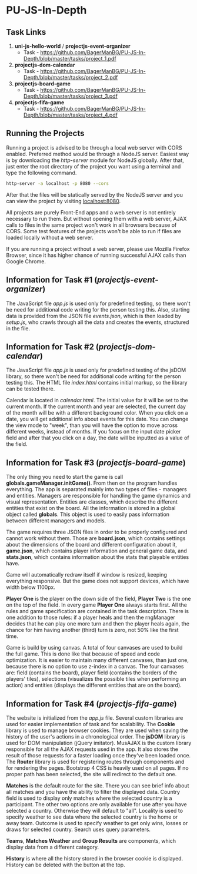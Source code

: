 # PU-JS-In-Depth

## Task Links

1. __uni-js-hello-world__ / __projectjs-event-organizer__
    * Task - https://github.com/BagerManBG/PU-JS-In-Depth/blob/master/tasks/project_1.pdf
1. __projectjs-dom-calendar__
    * Task - https://github.com/BagerManBG/PU-JS-In-Depth/blob/master/tasks/project_2.pdf
1. __projectjs-board-game__
    * Task - https://github.com/BagerManBG/PU-JS-In-Depth/blob/master/tasks/project_3.pdf
1. __projectjs-fifa-game__
    * Task - https://github.com/BagerManBG/PU-JS-In-Depth/blob/master/tasks/project_4.pdf

## Running the Projects

Running a project is advised to be through a local web server with CORS enabled. Preferred method would be through a
NodeJS server. Easiest way is by downloading the _http-server_ module for NodeJS globally. After that, just enter the
root directory of the project you want using a terminal and type the following command.
````bash
http-server -a localhost -p 8080 --cors
````
After that the files will be statically served by the NodeJS server and you can view the project by visiting 
[localhost:8080](http://localhost.8080).

All projects are purely Front-End apps and a web server is not entirely necessary to run them. But without opening them
with a web server, AJAX calls to files in the same project won't work in all browsers because of CORS. Some test 
features of the projects won't be able to run if files are loaded locally without a web server.

If you are running a project without a web server, please use Mozilla Firefox Browser, since it has higher chance of
running successful AJAX calls than Google Chrome.

## Information for Task #1 (_projectjs-event-organizer_)

The JavaScript file _app.js_ is used only for predefined testing, so there won't be need for additional code writing for 
the person testing this. Also, starting data is provided from the JSON file _events.json_, which is then loaded by
_setup.js_, who crawls through all the data and creates the events, structured in the file.

## Information for Task #2 (_projectjs-dom-calendar_)

The JavaScript file _app.js_ is used only for predefined testing of the jsDOM library, so there won't be need for 
additional code writing for the person testing this. The HTML file _index.html_ contains initial markup, so the library
can be tested there.

Calendar is located in _calendar.html_. The initial value for it will be set to the current month. If the current month
and year are selected, the current day of the month will be with a different background color. When you click on a date,
you will get additional info about events for this date. You can change the view mode to "week", than you will have the
option to move across different weeks, instead of months. If you focus on the input date picker field and after that you
click on a day, the date will be inputted as a value of the field.

## Information for Task #3 (_projectjs-board-game_)

The only thing you need to start the game is call __globals.gameManager.initGame()__. From then on the program handles
everything. The app is separated mainly into two types of files - managers and entities. Managers are responsible for
handling the game dynamics and visual representation. Entities are classes, which describe the different entities that
exist on the board. All the information is stored in a global object called __globals__. This object is used to easily
pass information between different managers and models.

The game requires three JSON files in order to be properly configured and cannot work without them. Those are
__board.json__, which contains settings about the dimensions of the board and different configuration about it,
__game.json__, which contains player information and general game data, and __stats.json__, which contains information
about the stats that playable entities have.

Game will automatically redraw itself if window is resized, keeping everything responsive. But the game does not support
devices, which have width below 1100px.

__Player One__ is the player on the down side of the field, __Player Two__ is the one on the top of the field. In every
game __Player One__ always starts first. All the rules and game specification are contained in the task description.
There is one addition to those rules: if a player heals and then the rngManager decides that he can play one more turn
and then the player heals again, the chance for him having another (third) turn is zero, not 50% like the first time.

Game is build by using canvas. A total of four canvases are used to build the full game. This is done like that because
of speed and code optimization. It is easier to maintain many different canvases, than just one, because there is no
option to use z-index in a canvas. The four canvases are: field (contains the board), player field (contains the borders
of the players' tiles), selections (visualizes the possible tiles when performing an action) and entities (displays the
different entities that are on the board).

## Information for Task #4 (_projectjs-fifa-game_)

The website is initialized from the _app.js_ file. Several custom libraries are used for easier implementation of task
and for scalability. The __Cookie__ library is used to manage browser cookies. They are used when saving the history of
the user's actions in a chronological order. The __jsDOM__ library is used for DOM manipulation (jQuery imitator).
MusAJAX is the custom library responsible for all the AJAX requests used in the app. It also stores the result of those
requests for a faster loading once they've been loaded once. The __Router__ library is used for registering routes
through components and for rendering the pages. Bootstrap 4 CSS is heavily used on all pages. If no proper path has been
selected, the site will redirect to the default one.

__Matches__ is the default route for the site. There you can see brief info about all matches and you have the ability to
filter the displayed data. Country field is used to display only matches where the selected country is a participant.
The other two options are only available for use after you have selected a country. Otherwise they will default to "all".
Locality is used to specify weather to see data where the selected country is the home or away team. Outcome is used to
specify weather to get only wins, losses or draws for selected country. Search uses query parameters.

__Teams__, __Matches Weather__ and __Group Results__ are components, which display data from a different category.

__History__ is where all the history stored in the browser cookie is displayed. History can be deleted with the button
at the top.
